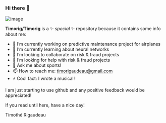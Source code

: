 ### Hi there 👋
![image](https://user-images.githubusercontent.com/96749576/172029013-89498648-6b0b-4810-9c77-f32d7101dd81.png)


**Timorig/Timorig** is a ✨ _special_ ✨ repository because it contains some info about me:

- 🔭 I’m currently working on predictive maintenance project for airplanes
- 🌱 I’m currently learning about neural networks
- 👯 I’m looking to collaborate on risk & fraud projects
- 🤔 I’m looking for help with risk & fraud projects
- 💬 Ask me about sports!
- 📫 How to reach me: timorigaudeau@gmail.com
- ⚡ Cool fact: I wrote a musical!

I am just starting to use github and any positive feedback would be appreciated!

If you read until here, have a nice day!

Timothé Rigaudeau
